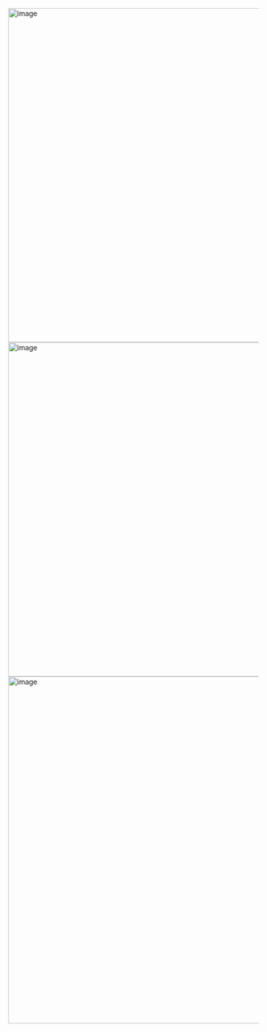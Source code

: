 <img width="673" alt="image" src="https://github.com/user-attachments/assets/6fe81509-f805-4797-a407-68ee0e88ed82" />
<img width="673" alt="image" src="https://github.com/user-attachments/assets/523e3335-35aa-48aa-9ee1-907e8949d866" />
<img width="699" alt="image" src="https://github.com/user-attachments/assets/91f0be01-b1b8-487e-aa9d-740543afe132" />
